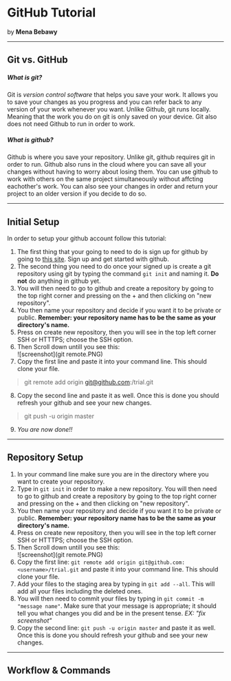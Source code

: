 # GitHub Tutorial

by **Mena Bebawy**

---
## Git vs. GitHub

##### What is git?
Git is _version control software_ that helps you save your work. It allows you to save your changes as you progress and you can refer back to any version of your work whenever you want. Unlike Github, git runs locally. Meaning that the work you do on git is only saved on your device. Git also does not need Github to run in order to work.
##### What is github?
Github is where you save your repository. Unlike git, github requires git in order to run. Github also runs in the cloud where you can save all your changes without having to worry about losing them. You can use github to work with others on the same project simultaneously without affcting eachother's work. You can also see your changes in order and return your project to an older version if you decide to do so.

---
## Initial Setup
In order to setup your github account follow this tutorial:  

1. The first thing that your going to need to do is sign up for github by going to [this site](github.com). Sign up and get started with github. 
2. The second thing you need to do once your signed up is create a git repository using git by typing the command `git init` and naming it. **Do not** do anything in github yet.
3. You will then need to go to github and create a repository by going to the top right corner and pressing on the + and then clicking on "new repository".
4. You then name your repository and decide if you want it to be private or public. **Remember: your repository name has to be the same as your directory's name.**
5. Press on create new repository, then you will see in the top left corner SSH or HTTTPS; choose the SSH option. 
6. Then Scroll down untill you see this:  
![screenshot](git remote.PNG)
7. Copy the first line and paste it into your command line. This should clone your file.
>git remote add origin git@github.com:<username>/trial.git
8. Copy the second line and paste it as well. Once this is done you should refresh your github and see your new changes.
>git push -u origin master
9. _You are now done!!_

---
## Repository Setup

1. In your command line make sure you are in the directory where you want to create your repository.
2. Type in `git init` in order to make a new repository.
You will then need to go to github and create a repository by going to the top right corner and pressing on the + and then clicking on "new repository".
4. You then name your repository and decide if you want it to be private or public. **Remember: your repository name has to be the same as your directory's name.**
5. Press on create new repository, then you will see in the top left corner SSH or HTTTPS; choose the SSH option. 
6. Then Scroll down untill you see this:  
![screenshot](git remote.PNG)
7. Copy the first line: `git remote add origin git@github.com:<username>/trial.git` and paste it into your command line. This should clone your file.
8. Add your files to the staging area by typing in `git add --all`. This will add all your files including the deleted ones.
9. You will then need to commit your files by typing in `git commit -m "message name"`. Make sure that your message is appropriate; it should tell you what changes you did and be in the present tense. _EX: "fix screenshot"_
8. Copy the second line: `git push -u origin master` and paste it as well. Once this is done you should refresh your github and see your new changes.


---
## Workflow & Commands